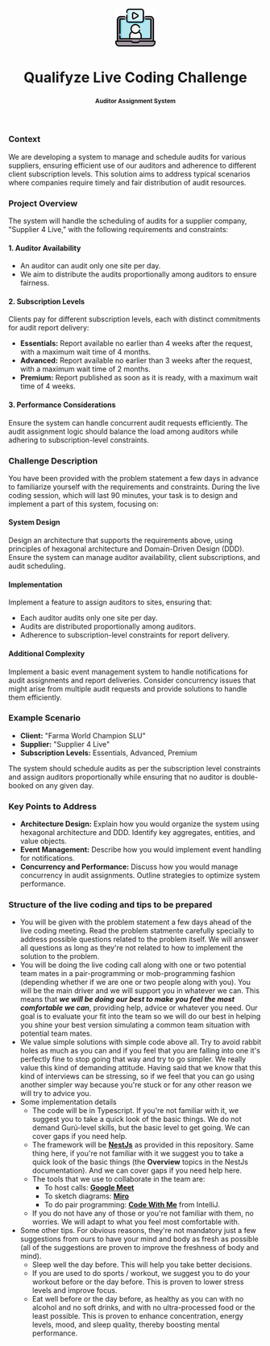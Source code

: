<br />
<br />

<p align="center">
  <img src=".images/video-call.png" alt="qualifyze live coding challenge" width="80" height="80">
</p>


<h1 align="center">
  <b>
    Qualifyze Live Coding Challenge
  </b>
  <br />
  <h4 align="center"><small>Auditor Assignment System</small></h4>
</h1>

<br />

### Context

We are developing a system to manage and schedule audits for various suppliers, ensuring efficient use of our auditors and adherence to different client subscription levels. This solution aims to address typical scenarios where companies require timely and fair distribution of audit resources.

### Project Overview

The system will handle the scheduling of audits for a supplier company, "Supplier 4 Live," with the following requirements and constraints:

#### 1. Auditor Availability

- An auditor can audit only one site per day.
- We aim to distribute the audits proportionally among auditors to ensure fairness.

#### 2. Subscription Levels

Clients pay for different subscription levels, each with distinct commitments for audit report delivery:
    
  - **Essentials:** Report available no earlier than 4 weeks after the request, with a maximum wait time of 4 months.
  - **Advanced:** Report available no earlier than 3 weeks after the request, with a maximum wait time of 2 months.
  - **Premium:** Report published as soon as it is ready, with a maximum wait time of 4 weeks.

#### 3. Performance Considerations

Ensure the system can handle concurrent audit requests efficiently. The audit assignment logic should balance the load among auditors while adhering to subscription-level constraints.

### Challenge Description

You have been provided with the problem statement a few days in advance to familiarize yourself with the requirements and constraints. During the live coding session, which will last 90 minutes, your task is to design and implement a part of this system, focusing on:

#### System Design

Design an architecture that supports the requirements above, using principles of hexagonal architecture and Domain-Driven Design (DDD). Ensure the system can manage auditor availability, client subscriptions, and audit scheduling.

#### Implementation

Implement a feature to assign auditors to sites, ensuring that:

  - Each auditor audits only one site per day.
  - Audits are distributed proportionally among auditors.
  - Adherence to subscription-level constraints for report delivery.

#### Additional Complexity

Implement a basic event management system to handle notifications for audit assignments and report deliveries. Consider concurrency issues that might arise from multiple audit requests and provide solutions to handle them efficiently.

### Example Scenario

- **Client:** "Farma World Champion SLU"
- **Supplier:** "Supplier 4 Live"
- **Subscription Levels:** Essentials, Advanced, Premium

The system should schedule audits as per the subscription level constraints and assign auditors proportionally while ensuring that no auditor is double-booked on any given day.

### Key Points to Address

- **Architecture Design:** Explain how you would organize the system using hexagonal architecture and DDD. Identify key aggregates, entities, and value objects.
- **Event Management:** Describe how you would implement event handling for notifications.
- **Concurrency and Performance:** Discuss how you would manage concurrency in audit assignments. Outline strategies to optimize system performance.

### Structure of the live coding and tips to be prepared

* You will be given with the problem statement a few days ahead of the live coding meeting. Read the problem statmente carefully specially to address possible questions related to the problem itself. We will answer all questions as long as they're not related to how to implement the solution to the problem.
* You will be doing the live coding call along with one or two potential team mates in a pair-programming or mob-programming fashion (depending whether if we are one or two people along with you). You will be the main driver and we will support you in whatever we can. This means that _**we will be doing our best to make you feel the most comfortable we can**_, providing help, advice or whatever you need. Our goal is to evaluate your fit into the team so we will do our best in helping you shine your best version simulating a common team situation with potential team mates.
* We value simple solutions with simple code above all. Try to avoid rabbit holes as much as you can and if you feel that you are falling into one it's perfectly fine to stop going that way and try to go simpler. We really value this kind of demanding attitude. Having said that we know that this kind of interviews can be stressing, so if we feel that you can go using another simpler way because you're stuck or for any other reason we will try to advice you.
* Some implementation details
  * The code will be in Typescript. If you're not familiar with it, we suggest you to take a quick look of the basic things. We do not demand Gurú-level skills, but the basic level to get going. We can cover gaps if you need help.
  * The framework will be **[NestJs](https://docs.nestjs.com/)** as provided in this repository. Same thing here, if you're not familiar with it we suggest you to take a quick look of the basic things (the **Overview** topics in the NestJs documentation). And we can cover gaps if you need help here.
  * The tools that we use to collaborate in the team are:
    * To host calls: **[Google Meet](https://meet.google.com/)**
    * To sketch diagrams: **[Miro](https://miro.com/)**
    * To do pair programming: **[Code With Me](https://www.jetbrains.com/code-with-me/)** from IntelliJ.
  * If you do not have any of those or you're not familiar with them, no worries. We will adapt to what you feel most comfortable with.
* Some other tips. For obvious reasons, they're not mandatory just a few suggestions from ours to have your mind and body as fresh as possible (all of the suggestions are proven to improve the freshness of body and mind).
  * Sleep well the day before. This will help you take better decisions.
  * If you are used to do sports / workout, we suggest you to do your workout before or the day before. This is proven to lower stress levels and improve focus.
  * Eat well before or the day before, as healthy as you can with no alcohol and no soft drinks, and with no ultra-processed food or the least possible. This is proven to enhance concentration, energy levels, mood, and sleep quality, thereby boosting mental performance.
